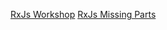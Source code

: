 [RxJs Workshop](https://github.com/staltz/rxjs-training)
[RxJs Missing Parts](https://gist.github.com/staltz/868e7e9bc2a7b8c1f754)